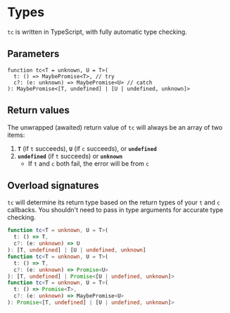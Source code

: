 # Types

`tc` is written in TypeScript, with fully automatic type checking.

## Parameters

```ts{2-3}
function tc<T = unknown, U = T>(
  t: () => MaybePromise<T>, // try
  c?: (e: unknown) => MaybePromise<U> // catch
): MaybePromise<[T, undefined] | [U | undefined, unknown]>
```

## Return values

The unwrapped (awaited) return value of `tc` will always be an array of two items:

1. **`T`** (if `t` succeeds), **`U`** (if `c` succeeds), or **`undefined`**
2. **`undefined`** (if `t` succeeds) or **`unknown`**
    - If `t` and `c` both fail, the error will be from `c`

## Overload signatures

`tc` will determine its return type based on the return types of your `t` and `c` callbacks. You shouldn't need to pass in type arguments for accurate type checking.

```ts
function tc<T = unknown, U = T>(
  t: () => T,
  c?: (e: unknown) => U
): [T, undefined] | [U | undefined, unknown]
function tc<T = unknown, U = T>(
  t: () => T,
  c?: (e: unknown) => Promise<U>
): [T, undefined] | Promise<[U | undefined, unknown]>
function tc<T = unknown, U = T>(
  t: () => Promise<T>,
  c?: (e: unknown) => MaybePromise<U>
): Promise<[T, undefined] | [U | undefined, unknown]>
```
